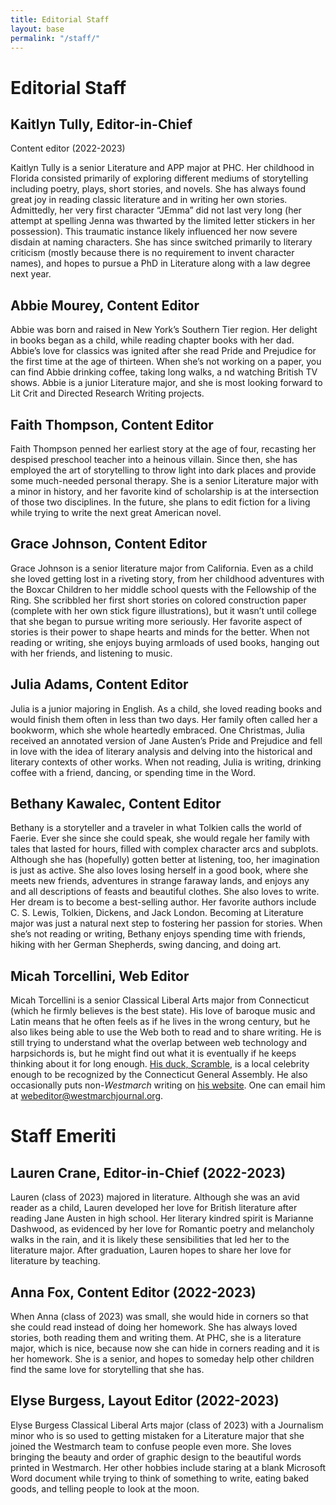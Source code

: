 ```yaml
---
title: Editorial Staff
layout: base
permalink: "/staff/"
---
```

# Editorial Staff

## Kaitlyn Tully, Editor-in-Chief
Content editor (2022-2023)

Kaitlyn Tully is a senior Literature and APP major at PHC. 
Her childhood in Florida consisted primarily of exploring 
different mediums of storytelling including poetry, plays, 
short stories, and novels. She has always found great joy 
in reading classic literature and in writing her own stories. 
Admittedly, her very first character “JEmma” did not last very 
long (her attempt at spelling Jenna was thwarted by the limited 
letter stickers in her possession). This traumatic instance 
likely influenced her now severe disdain at naming characters. 
She has since switched primarily to literary criticism (mostly 
because there is no requirement to invent character names), 
and hopes to pursue a PhD in Literature along with a law degree next year.

## Abbie Mourey, Content Editor
Abbie was born and raised in New York’s Southern Tier 
region. Her delight in books began as a child, while reading 
chapter books with her dad. Abbie’s love for classics was 
ignited after she read Pride and Prejudice for the first 
time at the age of thirteen. When she’s not working on a
paper, you can find Abbie drinking coffee, taking long walks, a
nd watching British TV shows. Abbie is a junior Literature 
major, and she is most looking forward to Lit Crit and Directed
Research Writing projects.

## Faith Thompson, Content Editor
Faith Thompson penned her earliest story at the age of four, 
recasting her despised preschool teacher into a heinous villain. 
Since then, she has employed the art of storytelling to throw 
light into dark places and provide some much-needed personal 
therapy. She is a senior Literature major with a minor in history, 
and her favorite kind of scholarship is at the intersection of 
those two disciplines. In the future, she plans to edit fiction 
for a living while trying to write the next great American novel. 

## Grace Johnson, Content Editor
Grace Johnson is a senior literature major from California. 
Even as a child she loved getting lost in a riveting story, 
from her childhood adventures with the Boxcar Children to her 
middle school quests with the Fellowship of the Ring. She 
scribbled her first short stories on colored construction 
paper (complete with her own stick figure illustrations), 
but it wasn’t until college that she began to pursue writing 
more seriously. Her favorite aspect of stories is their power to
shape hearts and minds for the better. When not reading or 
writing, she enjoys buying armloads of used books, hanging out 
with her friends, and listening to music.


## Julia Adams, Content Editor
Julia is a junior majoring in English. As a child, she 
loved reading books and would finish them often in less 
than two days. Her family often called her a bookworm, 
which she whole heartedly embraced. One Christmas, 
Julia received an annotated version of Jane Austen’s Pride and
Prejudice and fell in love with the idea of literary analysis 
and delving into the historical and literary contexts 
of other works. When not reading, Julia is writing, 
drinking coffee with a friend, dancing, or spending time in the Word.

## Bethany Kawalec, Content Editor
Bethany is a storyteller and a traveler in what Tolkien calls 
the world of Faerie. Ever she since she could speak, she 
would regale her family with tales that lasted for hours, filled
with complex character arcs and subplots. Although she has 
(hopefully) gotten better at listening, too, her imagination 
is just as active. She also loves losing herself in a good book, 
where she meets new friends, adventures in strange faraway 
lands, and enjoys any and all descriptions of feasts and beautiful 
clothes. She also loves to write. Her dream is to become a 
best-selling author. Her favorite authors include C. S. Lewis,
Tolkien, Dickens, and Jack London. Becoming at Literature major 
was just a natural next step to fostering her passion for stories. 
When she’s not reading or writing, Bethany enjoys spending time 
with friends, hiking with her German Shepherds, swing dancing, 
and doing art.



## Micah Torcellini, Web Editor
Micah Torcellini is a senior Classical Liberal Arts major from
Connecticut (which he firmly believes is the best state). His
love of baroque music and Latin means that he often feels as if
he lives in the wrong century, but he also likes being able to 
use the Web both to read and to share writing. He is still trying
to understand what the overlap between web technology and harpsichords
is, but he might find out what it is eventually if he keeps
thinking about it for long enough. 
[His duck, Scramble](https://scrambletheduck.org), is a local celebrity
enough to be recognized by the Connecticut General Assembly. 
He also occasionally puts non-*Westmarch* writing on 
[his website](https://micah.torcellini.org/). One can email him at 
[webeditor@westmarchjournal.org](mailto:webeditor@westmarchjournal.org).

# Staff Emeriti 

## Lauren Crane, Editor-in-Chief (2022-2023)
Lauren (class of 2023) majored in literature. Although
she was an avid reader as a child, Lauren developed
her love for British literature after reading Jane
Austen in high school. Her literary kindred spirit
is Marianne Dashwood, as evidenced by her love for
Romantic poetry and melancholy walks in the rain, 
and it is likely these sensibilities that led her to
the literature major. After graduation, Lauren hopes
to share her love for literature by teaching. 

## Anna Fox, Content Editor (2022-2023)
When Anna (class of 2023) was small, she would hide in corners so that 
she could read instead of doing her homework. She has
always loved stories, both reading them and writing them.
At PHC, she is a literature major, which is nice, because
now she can hide in corners reading and it is her homework.
She is a senior, and hopes to someday help other children
find the same love for storytelling that she has. 

## Elyse Burgess, Layout Editor (2022-2023)
Elyse Burgess Classical Liberal Arts major (class of 2023) with a
Journalism minor who is so used to getting mistaken for a 
Literature major that she joined the Westmarch team to confuse
people even more. She loves bringing the beauty and order
of graphic design to the beautiful words printed in Westmarch. 
Her other hobbies include staring at a blank Microsoft Word
document while trying to think of something to write, eating
baked goods, and telling people to look at the moon. 